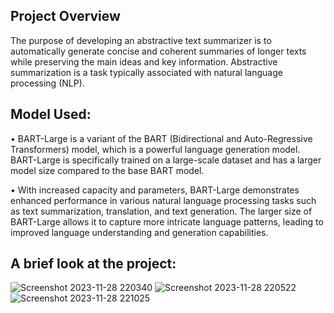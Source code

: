 **Project Overview**
--

The purpose of developing an abstractive text summarizer is to automatically generate concise and coherent summaries of longer texts while preserving the main ideas and key information. 
Abstractive summarization is a task typically associated with natural language processing (NLP).

Model Used:
--

•	BART-Large is a variant of the BART (Bidirectional and Auto-Regressive Transformers) model, which is a powerful language generation model. BART-Large is specifically trained on a large-scale dataset and has a larger model size compared to the base BART model.

•	With increased capacity and parameters, BART-Large demonstrates enhanced performance in various natural language processing tasks such as text summarization, translation, and text generation. The larger size of BART-Large allows it to capture more intricate language patterns, leading to improved language understanding and generation capabilities.

A brief look at the project:
--

![Screenshot 2023-11-28 220340](https://github.com/Yashhuc/Text-Summarizer/assets/120786462/b8435385-607c-44d7-a3da-4e0a3dbbfc55)
![Screenshot 2023-11-28 220522](https://github.com/Yashhuc/Text-Summarizer/assets/120786462/7b4f8364-1d9a-4505-83b8-8d9aa3460ba1)
![Screenshot 2023-11-28 221025](https://github.com/Yashhuc/Text-Summarizer/assets/120786462/6b227c42-d96e-4ca0-b207-d5767f6be5d5)



